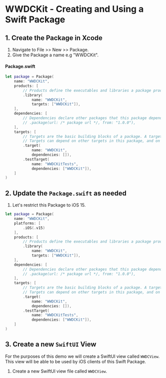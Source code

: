 # WWDCKit - Creating and Using a Swift Package 

## 1. Create the Package in Xcode 

1. Navigate to File >> New >> Package. 
2. Give the Package a name e.g "WWDCKit".

#### Package.swift 

```swift 
let package = Package(
    name: "WWDCKit",
    products: [
        // Products define the executables and libraries a package produces, and make them visible to other packages.
        .library(
            name: "WWDCKit",
            targets: ["WWDCKit"]),
    ],
    dependencies: [
        // Dependencies declare other packages that this package depends on.
        // .package(url: /* package url */, from: "1.0.0"),
    ],
    targets: [
        // Targets are the basic building blocks of a package. A target can define a module or a test suite.
        // Targets can depend on other targets in this package, and on products in packages this package depends on.
        .target(
            name: "WWDCKit",
            dependencies: []),
        .testTarget(
            name: "WWDCKitTests",
            dependencies: ["WWDCKit"]),
    ]
)
```

## 2. Update the `Package.swift` as needed 

1. Let's restrict this Package to iOS 15.

```swift
let package = Package(
    name: "WWDCKit",
    platforms: [
        .iOS(.v15)
    ],
    products: [
        // Products define the executables and libraries a package produces, and make them visible to other packages.
        .library(
            name: "WWDCKit",
            targets: ["WWDCKit"]),
    ],
    dependencies: [
        // Dependencies declare other packages that this package depends on.
        // .package(url: /* package url */, from: "1.0.0"),
    ],
    targets: [
        // Targets are the basic building blocks of a package. A target can define a module or a test suite.
        // Targets can depend on other targets in this package, and on products in packages this package depends on.
        .target(
            name: "WWDCKit",
            dependencies: []),
        .testTarget(
            name: "WWDCKitTests",
            dependencies: ["WWDCKit"]),
    ]
)
```

## 3. Create a new `SwiftUI` View

For the purposes of this demo we will create a SwiftUI view called `WWDCView`. This view will be able to be used by iOS clients of this Swift Package.

1. Create a new SwiftUI view file called `WWDCView`. 


